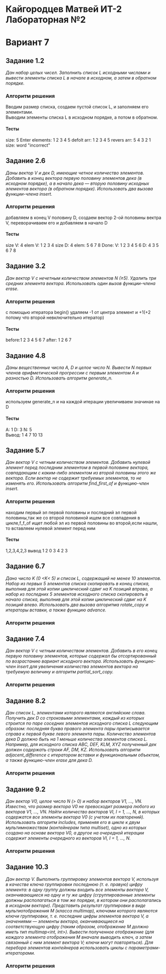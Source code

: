 # Кайгородцев Матвей ИТ-2 Лабораторная №2
# Вариант 7

## Задание 1.2
*Дан набор целых чисел. Заполнить список L исходными числами и вывести элементы списка L в
начале в исходном, а затем в обратном порядке.*
### Алгоритм решения
Вводим размер списка, создаем пустой список L, и заполняем его элементами. \
Выводим элементы списка L в исходном порядке, а потом в обратном.
#### Тесты
size: 5 Enter elements: 1 2 3 4 5 defolt arr: 1 2 3 4 5 revers arr: 5 4 3 2 1 \
size: word "incorrect"
## Задание 2.6
*Даны вектор V и дек D, имеющие четное количество элементов. Добавить в конец вектора
первую половину элементов дека (в исходном порядке), а в начало дека — вторую половину
исходных элементов вектора (в обратном порядке). Использовать два вызова функции-члена
insert.*
### Алгоритм решения
добавляем в конец V половину D, создаем вектор 2-ой половины вектра V, переворачиваем его и добавляем в начало D
#### Тесты
size V: 4 elem V: 1 2 3 4 size D: 4 elem: 5 6 7 8 Done: V: 1 2 3 4 5 6 D: 4 3 5 6 7 8
## Задание 3.2
*Дан вектор V с нечетным количеством элементов N (≥5). Удалить три средних элемента
вектора. Использовать один вызов функции-члена erase.*
### Алгоритм решения
с помощью итератора begin() удаляем -1 от центра элемент и +1(+2 потому что второй невключительно итератор)
#### Тесты
before:1 2 3 4 5 6 7 after: 1 2 6 7
## Задание 4.8
*Даны вещественные числа A, D и целое число N. Вывести N первых членов арифметической
прогрессии с первым элементом A и разностью D. Использовать алгоритм generate_n.*
### Алгоритм решения
используем generate_n и на каждой итерации увеличиваем значинае на D
#### Тесты
A: 1 D: 3 N: 5 \
Вывод: 1 4 7 10 13
## Задание 5.7
*Дан вектор V с четным количеством элементов. Добавить нулевой элемент перед последним
элементом в первой половине вектора, совпадающим с каким-либо элементом из второй
половины этого же вектора. Если вектор не содержит требуемых элементов, то не изменять его.
Использовать алгоритм find_first_of и функцию-член insert.*
### Алгоритм решения
находим первый эл первой половины и последний эл первой половины,так же со второй половиной
ищем все совпадения в цикле,f_f_of ищет любой эл из первой половины во второй,если нашли, то вставляем нулевой элемент перед ним
#### Тесты
1,2,3,4,2,3
вывод 1 2 0 3 4 2 3
## Задание 6.7
*Дано число K (0 <K< 5) и список L, содержащий не менее 10 элементов. Набор из первых 5
элементов списка скопировать в конец списка, выполнив для этой копии циклический сдвиг на
K позиций вправо, а набор из последних 5 элементов исходного списка скопировать в начало
списка, выполнив для этой копии циклический сдвиг на K позиций влево. Использовать два
вызова алгоритма rotate_copy и итераторы вставки, а также функцию advance.*
### Алгоритм решения

## Задание 7.4
*Дан вектор V с четным количеством элементов. Добавить в его конец первую половину
элементов, которые содержал бы отсортированный по возрастанию вариант исходного
вектора. Использовать функцию-член insert для увеличения количества элементов вектора на
требуемую величину и алгоритм partial_sort_copy.*
### Алгоритм решения

## Задание 8.2
*Дан список L, элементами которого являются английские слова. Получить дек D со строковыми
элементами, каждый из которых строится по паре соседних элементов исходного списка L
следующим образом: последняя буква правого элемента пары приписывается справа к первой
букве левого элемента пары. Количество элементов дека D должно быть на 1 меньше
количества элементов списка L. Например, для исходного списка ABC, DEF, KLM, XYZ
полученный дек должен содержать строки AF, DM, KZ. Использовать алгоритм
adjacent_difference с итератором вставки и функциональным объектом, а также функцию-член
erase для дека D.*
### Алгоритм решения

## Задание 9.2
*Дан вектор V0, целое число N (> 0) и набор векторов V1, …, VN. Известно, что размер вектора V0
не превосходит размера любого из векторов V1, …, VN. Найти количество векторов VI, I = 1, …, N,
в которых содержатся все элементы вектора V0 (с учетом их повторений). Использовать
алгоритм includes, применяя его в цикле к двум мультимножествам (контейнерам типа
multiset), одно из которых создано на основе вектора V0, а другое на очередной итерации
содержит элементы очередного из векторов VI, I = 1, …, N.*
### Алгоритм решения

## Задание 10.3
*Дан вектор V. Выполнить группировку элементов вектора V, используя в качестве ключа
группировки последнюю (т. е. правую) цифру элемента: в одну группу должны входить все
элементы вектора V, оканчивающиеся на одну и ту же цифру (сгруппированные элементы
должны располагаться в том же порядке, в котором они располагались в исходном векторе).
Представить результат группировки в виде мультиотображения M (класса multimap), ключами
которого являются ключи группировки, т. е. последние цифры элементов вектора V, а
значениями — элементы вектора, оканчивающиеся на соответствующую цифру (таким
образом, отображение M должно иметь тип multimap<int, int>). Вывести полученное
отображение (для каждого элемента отображения M вначале выводить ключ, а затем
связанный с ним элемент вектора V; ключи могут повторяться). Для перебора элементов
контейнеров использовать циклы с параметрами-итераторами.*
### Алгоритм решения
